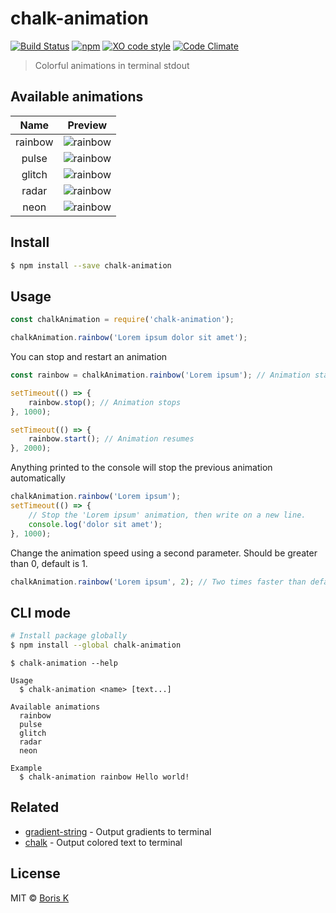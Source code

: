 # chalk-animation

[![Build Status](https://travis-ci.org/bokub/chalk-animation.svg?branch=master)](https://travis-ci.org/bokub/chalk-animation)
[![npm](https://img.shields.io/npm/v/chalk-animation.svg)](https://www.npmjs.com/package/chalk-animation)
[![XO code style](https://img.shields.io/badge/code_style-XO-5ed9c7.svg)](https://github.com/sindresorhus/xo)
[![Code Climate](https://img.shields.io/codeclimate/github/bokub/chalk-animation.svg)](https://codeclimate.com/github/bokub/chalk-animation)

> Colorful animations in terminal stdout


## Available animations

|   Name    |                   Preview                  |
|:---------:|:------------------------------------------:|
|  rainbow  | ![rainbow](http://i.imgur.com/napdxdn.gif) |
|   pulse   | ![rainbow](http://i.imgur.com/xdaETwr.gif) |
|   glitch  | ![rainbow](http://i.imgur.com/834FJU1.gif) |
|   radar   | ![rainbow](http://i.imgur.com/3bFrtRc.gif) |
|    neon   | ![rainbow](http://i.imgur.com/YdAAroI.gif) |


## Install

```bash
$ npm install --save chalk-animation
```


## Usage

```javascript
const chalkAnimation = require('chalk-animation');

chalkAnimation.rainbow('Lorem ipsum dolor sit amet');
```

You can stop and restart an animation

```javascript
const rainbow = chalkAnimation.rainbow('Lorem ipsum'); // Animation starts

setTimeout(() => {
    rainbow.stop(); // Animation stops
}, 1000);

setTimeout(() => {
    rainbow.start(); // Animation resumes
}, 2000);

```

Anything printed to the console will stop the previous animation automatically

```javascript
chalkAnimation.rainbow('Lorem ipsum');
setTimeout(() => {
    // Stop the 'Lorem ipsum' animation, then write on a new line.
    console.log('dolor sit amet');
}, 1000);
```

Change the animation speed using a second parameter. Should be greater than 0, default is 1.

```javascript
chalkAnimation.rainbow('Lorem ipsum', 2); // Two times faster than default
```


## CLI mode

```bash
# Install package globally
$ npm install --global chalk-animation
```

```
$ chalk-animation --help

Usage
  $ chalk-animation <name> [text...]

Available animations
  rainbow
  pulse
  glitch
  radar
  neon

Example
  $ chalk-animation rainbow Hello world!
```

## Related

- [gradient-string](https://github.com/bokub/gradient-string) - Output gradients to terminal
- [chalk](https://github.com/chalk/chalk) - Output colored text to terminal


## License

MIT © [Boris K](https://github.com/bokub)
